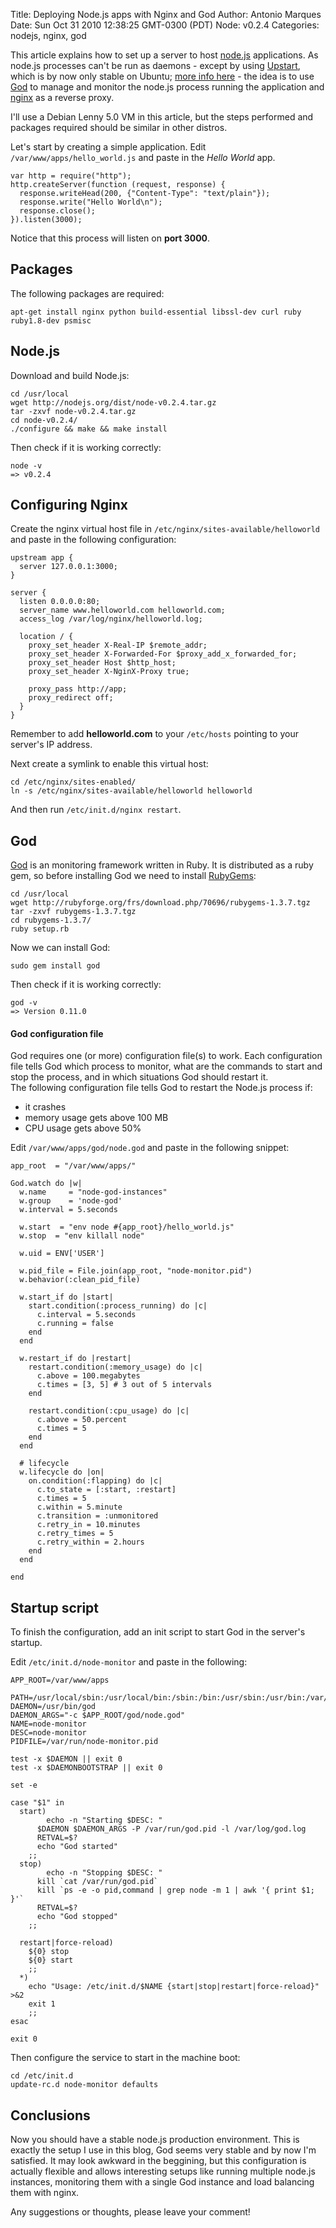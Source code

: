 Title: Deploying Node.js apps with Nginx and God
Author: Antonio Marques
Date: Sun Oct 31 2010 12:38:25 GMT-0300 (PDT)
Node: v0.2.4
Categories: nodejs, nginx, god

This article explains how to set up a server to host [node.js][] applications. As node.js processes can't be run as daemons - except by using [Upstart][], which is by now only stable on Ubuntu; [more info here][] - the idea is to use [God][] to manage and monitor the node.js process running the application and [nginx][] as a reverse proxy.  

I'll use a Debian Lenny 5.0 VM in this article, but the steps performed and packages required should be similar in other distros.

Let's start by creating a simple application. Edit `/var/www/apps/hello_world.js` and paste in the _Hello World_ app.

    var http = require("http");
    http.createServer(function (request, response) {
      response.writeHead(200, {"Content-Type": "text/plain"});
      response.write("Hello World\n");
      response.close();
    }).listen(3000);

Notice that this process will listen on __port 3000__.

## Packages

The following packages are required: 

    apt-get install nginx python build-essential libssl-dev curl ruby ruby1.8-dev psmisc


## Node.js

Download and build Node.js:

    cd /usr/local
    wget http://nodejs.org/dist/node-v0.2.4.tar.gz
    tar -zxvf node-v0.2.4.tar.gz
    cd node-v0.2.4/
    ./configure && make && make install
    
Then check if it is working correctly:

    node -v
    => v0.2.4

## Configuring Nginx

Create the nginx virtual host file in `/etc/nginx/sites-available/helloworld` and paste in the following configuration:

    upstream app {
      server 127.0.0.1:3000;
    }

    server {
      listen 0.0.0.0:80;
      server_name www.helloworld.com helloworld.com;
      access_log /var/log/nginx/helloworld.log;

      location / {
        proxy_set_header X-Real-IP $remote_addr;
        proxy_set_header X-Forwarded-For $proxy_add_x_forwarded_for;
        proxy_set_header Host $http_host;
        proxy_set_header X-NginX-Proxy true;

        proxy_pass http://app;
        proxy_redirect off;
      }
    }

Remember to add __helloworld.com__ to your `/etc/hosts` pointing to your server's IP address.

Next create a symlink to enable this virtual host:

    cd /etc/nginx/sites-enabled/
    ln -s /etc/nginx/sites-available/helloworld helloworld
    
And then run `/etc/init.d/nginx restart`. 


## God

[God][] is an monitoring framework written in Ruby. It is distributed as a ruby gem, so before installing God we need to install [RubyGems][]:

    cd /usr/local
    wget http://rubyforge.org/frs/download.php/70696/rubygems-1.3.7.tgz
    tar -zxvf rubygems-1.3.7.tgz
    cd rubygems-1.3.7/
    ruby setup.rb 

Now we can install God:

    sudo gem install god
        
Then check if it is working correctly:

    god -v
    => Version 0.11.0    
    
#### God configuration file

God requires one (or more) configuration file(s) to work. Each configuration file tells God which process to monitor, what are the commands to start and stop the process, and in which situations God should restart it.  
The following configuration file tells God to restart the Node.js process if:

  - it crashes
  - memory usage gets above 100 MB
  - CPU usage gets above 50%  
  
Edit `/var/www/apps/god/node.god` and paste in the following snippet:

    app_root  = "/var/www/apps/"

    God.watch do |w|
      w.name     = "node-god-instances"
      w.group    = 'node-god'
      w.interval = 5.seconds
  
      w.start  = "env node #{app_root}/hello_world.js"
      w.stop  = "env killall node"
  
      w.uid = ENV['USER']
  
      w.pid_file = File.join(app_root, "node-monitor.pid")
      w.behavior(:clean_pid_file)
  
      w.start_if do |start|
        start.condition(:process_running) do |c|
          c.interval = 5.seconds
          c.running = false
        end
      end
  
      w.restart_if do |restart|
        restart.condition(:memory_usage) do |c|
          c.above = 100.megabytes
          c.times = [3, 5] # 3 out of 5 intervals
        end
  
        restart.condition(:cpu_usage) do |c|
          c.above = 50.percent
          c.times = 5
        end
      end
  
      # lifecycle
      w.lifecycle do |on|
        on.condition(:flapping) do |c|
          c.to_state = [:start, :restart]
          c.times = 5
          c.within = 5.minute
          c.transition = :unmonitored
          c.retry_in = 10.minutes
          c.retry_times = 5
          c.retry_within = 2.hours
        end
      end

    end

## Startup script
  
To finish the configuration, add an init script to start God in the server's startup.    

Edit `/etc/init.d/node-monitor` and paste in the following:

    APP_ROOT=/var/www/apps

    PATH=/usr/local/sbin:/usr/local/bin:/sbin:/bin:/usr/sbin:/usr/bin:/var/lib/gems/1.8/bin
    DAEMON=/usr/bin/god
    DAEMON_ARGS="-c $APP_ROOT/god/node.god"
    NAME=node-monitor
    DESC=node-monitor
    PIDFILE=/var/run/node-monitor.pid

    test -x $DAEMON || exit 0
    test -x $DAEMONBOOTSTRAP || exit 0

    set -e

    case "$1" in
      start)
    		echo -n "Starting $DESC: "
    	  $DAEMON $DAEMON_ARGS -P /var/run/god.pid -l /var/log/god.log
    	  RETVAL=$?
    	  echo "God started"
    	;;
      stop)
    		echo -n "Stopping $DESC: "
    	  kill `cat /var/run/god.pid`
    	  kill `ps -e -o pid,command | grep node -m 1 | awk '{ print $1; }'`
    	  RETVAL=$?
    	  echo "God stopped"
    	;;

      restart|force-reload)
    	${0} stop
    	${0} start
    	;;
      *)
    	echo "Usage: /etc/init.d/$NAME {start|stop|restart|force-reload}" >&2
    	exit 1
    	;;
    esac

    exit 0
    
Then configure the service to start in the machine boot:    
    
    cd /etc/init.d
    update-rc.d node-monitor defaults    
    

## Conclusions

Now you should have a stable node.js production environment. This is exactly the setup I use in this blog, God seems very stable and by now I'm satisfied. It may look awkward in the beggining, but this configuration is actually flexible and allows interesting setups like running multiple node.js instances, monitoring them with a single God instance and load balancing them with nginx.  

Any suggestions or thoughts, please leave your comment!

[node.js]: http://nodejs.org/
[nginx]: http://nginx.org/
[God]: http://god.rubyforge.org/
[Upstart]: http://upstart.ubuntu.com/
[more info here]: http://howtonode.org/deploying-node-upstart-monit
[RubyGems]: https://rubygems.org/